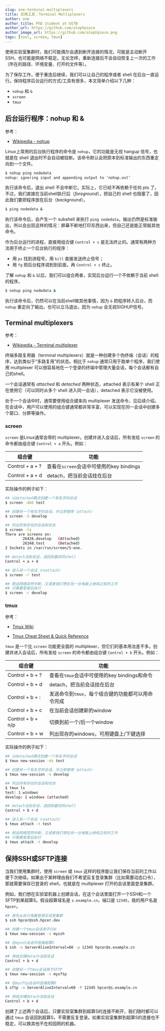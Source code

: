 ```yaml
---
slug: one-terminal-multiplexers
title: 实用工具：Terminal Multiplexers
author: one
author_title: PhD student at USTB
author_url: https://github.com/alephpiece
author_image_url: https://github.com/alephpiece.png
tags: [tool, screen, tmux]
---
```


使用实验室集群时，我们可能偶尔会遇到断开连接的情况，可能是主动断开SSH，也可能是网络不稳定。无论怎样，重新连接后不会自动恢复上一次的工作（所在的路径、环境变量、打开的文件等）。

为了保存工作，便于重连后继续，我们可以让自己的程序或者 shell 在后台一直运行。保持程序后台运行的方式/工具有很多，本文简单介绍以下几种：

- `nohup` 和 `&`
- `screen`
- `tmux`

<!--truncate-->

## 后台运行程序：nohup 和 &

参考：

- [Wikipedia - nohup](https://en.wikipedia.org/wiki/Nohup)

Linux上常用的后台执行程序的命令是 `nohup`，它的功能是无视 hangup 信号，也就是在 shell 退出时不会自动被挂断。该命令默认会把原本到标准输出的东西重定向到一个文件。

```bash
$ nohup ping nodedata
nohup: ignoring input and appending output to ‘nohup.out’
```

执行该命令后，退出 shell 不会中断它。实际上，它已经不再依赖于任何 pts 了。不过，我们直接在当前shell执行后（*foreground*），把自己的 shell 也阻塞了，因此我们要把程序放在后台（*background*）。

```bash
$ ping nodedata &
```

执行该命令后，会产生一个 subshell 来执行 `ping nodedata`，输出仍然是标准输出，所以会出现这样的情况：屏幕不断地打印东西出来，但自己还是能正常敲其他命令。

作为后台运行的进程，直接用组合键 `Control + c` 是无法终止的。通常有两种方法用于终止一个后台执行的程序：

- 用 `ps` 找到进程号，用 `kill` 直接发送终止信号；
- 用 `fg` 把后台程序调到到前面，再 `Control + c` 终止。

了解 `nohup` 和 `&` 以后，我们可以组合两者，实现后台运行一个不依赖于当前 shell 的程序。

```bash
$ nohup ping nodedata &
```

执行该命令后，仍然可以在当前shell做其他事情，因为 `&` 把程序转入后台，而 `nohup` 重定向了输出。也可以立马退出，因为 `nohup` 会无视SIGHUP信号。

## Terminal multiplexers

参考：

- [Wikipedia - Terminal multiplexer](https://en.wikipedia.org/wiki/Terminal_multiplexer)

终端多路复用器（terminal multiplexers）就是一种创建多个伪终端（会话）的程序，达到类似于“多路复用”的状态。相比于 `nohup` 通常只用于跑单个程序，我们使用 multiplexer 可以很容易地在一个登录的终端中管理大量会话，每个会话都有自己的shell。

一个会话通常有 *attached* 和 *detached* 两种状态，attached 表示有某个 shell 正在使用它（可以同时从多个 shell 进入同一会话），detached 表示它没被使用。

处于一个会话中时，通常要使用组合键来向 multiplexer 发送命令，见后续介绍。在会话中，用户可以使用的组合键通常都非常丰富，可以实现在同一会话中创建多个窗口、分屏等操作。

### screen

`screen` 是Linux通常会带的 multiplexer。创建并进入会话后，所有发给 `screen` 的命令都由组合键 `Control + a` 开头。例如：

| 组合键          | 功能                                     |
| --------------- | ---------------------------------------- |
| Control + a + ? | 查看在`screen`会话中可使用的key bindings |
| Control + a + d | detach，把当前会话挂在后台               |

实际操作的例子如下：

```bash
## 以detached模式创建一个有名字的会话
$ screen -dmS test

## 创建另一个有名字的会话，并立即使用（attach）
$ screen -S develop

## 列出所有存在的会话和状态
$ screen -ls
There are screens on:
        26426.develop   (Attached)
        26348.test      (Detached)
2 Sockets in /var/run/screen/S-one.

## detach当前会话，退回到最初的shell
Control + a + d

## 进入另一个会话（reattach）
$ screen -r test

## 假设网络突然中断，又或者我们想在另一台电脑上继续之前的工作
## 只需要登录后执行
$ screen -r develop
```

### tmux

参考：

- [Tmux Wiki](https://github.com/tmux/tmux/wiki)

- [Tmux Cheat Sheet & Quick Reference](https://tmuxcheatsheet.com/)

`tmux` 是一个比 `screen` 功能更全面的 multiplexer，但它们的基本用法差不多。创建并进入会话后，所有发给 `screen` 的命令都由组合键 `Control + b` 开头。例如：

| 组合键            | 功能                                               |
| ----------------- | -------------------------------------------------- |
| Control + b + ?   | 查看在`tmux`会话中可使用的key bindings和命令       |
| Control + b + d   | detach，把当前会话挂在后台                         |
| Control + b + :   | 发送命令到`tmux`，每个组合键的功能都可以用命令完成 |
| Control + b + c   | 在当前会话创建新的window                           |
| Control + b + n/p | 切换到前一个/后一个window                          |
| Control + b + w   | 列出现存的windows，可用键盘上/下键选择             |

实际操作的例子如下：

```bash
## 以detached模式创建一个有名字的会话
$ tmux new-session -ds test

## 创建另一个有名字的会话，并立即使用（attach）
$ tmux new-session -s develop

## 列出所有存在的会话和状态
$ tmux ls
test: 1 windows
develop: 1 windows (attached)

## detach当前会话，退回到最初的shell
Control + b + d

## 进入另一个会话（reattach）
$ tmux attach -t test

## 假设网络突然中断，又或者我们想在另一台电脑上继续之前的工作
## 只需要登录后执行
$ tmux attach -t develop
```

## 保持SSH或SFTP连接

当我们使用集群时，使用 `screen` 或 `tmux` 这样的程序能让我们保存当前的工作以便下次继续。如果出于某种理由我们不希望反复登录集群（比如需要动态口令），那就需要保存已登录的 shell，也就是在 multiplexer 打开的会话里面登录集群。

例如，我们想在实验室机器上创建会话，在这个会话里面打开一个SSH和一个SFTP到某超算S。假设超算域名是 `s.example.cn`，端口是 `12345`，我的用户名是 `hpcer`。

```bash
## 首先从自己电脑登录实验室集群
$ ssh hpcer@ssh.hpcer.dev

## 创建一个tmux会话用于SSH
$ tmux new-session -s myssh

## 在myssh会话中连接超算S
$ ssh -o ServerAliveInterval=60 -p 12345 hpcer@s.example.cn

## 用组合键detach当前会话
Control + b + d

## 创建另一个tmux会话用于SFTP
$ tmux new-session -s mysftp

## 在mysftp会话中连接超算S
$ sftp -o ServerAliveInterval=60 -P 12345 hpcer@s.example.cn

## 用组合键detach当前会话
Control + b + d 
```

创建了上述两个会话后，只要实验室集群到超算S的连接不断开，我们随时都可以通过 `tmux` 会话回到超算S，不需要反复登录。如果实验室集群到超算S的连接也不稳定，可以换其他不在校园网的机器。
